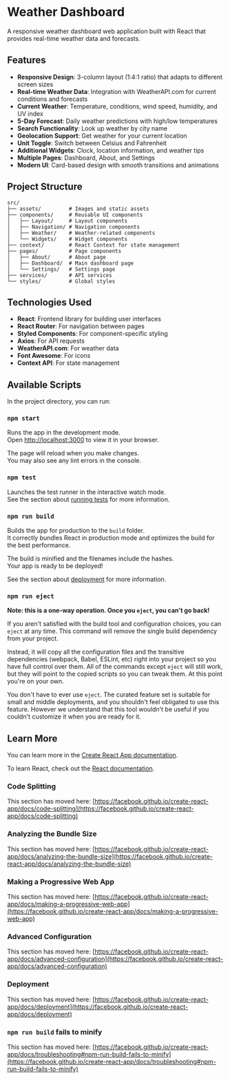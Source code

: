 # Weather Dashboard

A responsive weather dashboard web application built with React that provides real-time weather data and forecasts. 

## Features

- **Responsive Design**: 3-column layout (1:4:1 ratio) that adapts to different screen sizes
- **Real-time Weather Data**: Integration with WeatherAPI.com for current conditions and forecasts
- **Current Weather**: Temperature, conditions, wind speed, humidity, and UV index
- **5-Day Forecast**: Daily weather predictions with high/low temperatures
- **Search Functionality**: Look up weather by city name
- **Geolocation Support**: Get weather for your current location
- **Unit Toggle**: Switch between Celsius and Fahrenheit
- **Additional Widgets**: Clock, location information, and weather tips
- **Multiple Pages**: Dashboard, About, and Settings
- **Modern UI**: Card-based design with smooth transitions and animations



## Project Structure

```
src/
├── assets/         # Images and static assets
├── components/     # Reusable UI components
│   ├── Layout/     # Layout components
│   ├── Navigation/ # Navigation components
│   ├── Weather/    # Weather-related components
│   └── Widgets/    # Widget components
├── context/        # React Context for state management
├── pages/          # Page components
│   ├── About/      # About page
│   ├── Dashboard/  # Main dashboard page
│   └── Settings/   # Settings page
├── services/       # API services
└── styles/         # Global styles
```

## Technologies Used

- **React**: Frontend library for building user interfaces
- **React Router**: For navigation between pages
- **Styled Components**: For component-specific styling
- **Axios**: For API requests
- **WeatherAPI.com**: For weather data
- **Font Awesome**: For icons
- **Context API**: For state management

## Available Scripts

In the project directory, you can run:

### `npm start`

Runs the app in the development mode.\
Open [http://localhost:3000](http://localhost:3000) to view it in your browser.

The page will reload when you make changes.\
You may also see any lint errors in the console.

### `npm test`

Launches the test runner in the interactive watch mode.\
See the section about [running tests](https://facebook.github.io/create-react-app/docs/running-tests) for more information.

### `npm run build`

Builds the app for production to the `build` folder.\
It correctly bundles React in production mode and optimizes the build for the best performance.

The build is minified and the filenames include the hashes.\
Your app is ready to be deployed!

See the section about [deployment](https://facebook.github.io/create-react-app/docs/deployment) for more information.

### `npm run eject`

**Note: this is a one-way operation. Once you `eject`, you can't go back!**

If you aren't satisfied with the build tool and configuration choices, you can `eject` at any time. This command will remove the single build dependency from your project.

Instead, it will copy all the configuration files and the transitive dependencies (webpack, Babel, ESLint, etc) right into your project so you have full control over them. All of the commands except `eject` will still work, but they will point to the copied scripts so you can tweak them. At this point you're on your own.

You don't have to ever use `eject`. The curated feature set is suitable for small and middle deployments, and you shouldn't feel obligated to use this feature. However we understand that this tool wouldn't be useful if you couldn't customize it when you are ready for it.

## Learn More

You can learn more in the [Create React App documentation](https://facebook.github.io/create-react-app/docs/getting-started).

To learn React, check out the [React documentation](https://reactjs.org/).

### Code Splitting

This section has moved here: [https://facebook.github.io/create-react-app/docs/code-splitting](https://facebook.github.io/create-react-app/docs/code-splitting)

### Analyzing the Bundle Size

This section has moved here: [https://facebook.github.io/create-react-app/docs/analyzing-the-bundle-size](https://facebook.github.io/create-react-app/docs/analyzing-the-bundle-size)

### Making a Progressive Web App

This section has moved here: [https://facebook.github.io/create-react-app/docs/making-a-progressive-web-app](https://facebook.github.io/create-react-app/docs/making-a-progressive-web-app)

### Advanced Configuration

This section has moved here: [https://facebook.github.io/create-react-app/docs/advanced-configuration](https://facebook.github.io/create-react-app/docs/advanced-configuration)

### Deployment

This section has moved here: [https://facebook.github.io/create-react-app/docs/deployment](https://facebook.github.io/create-react-app/docs/deployment)

### `npm run build` fails to minify

This section has moved here: [https://facebook.github.io/create-react-app/docs/troubleshooting#npm-run-build-fails-to-minify](https://facebook.github.io/create-react-app/docs/troubleshooting#npm-run-build-fails-to-minify)
